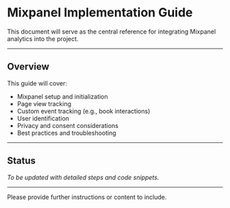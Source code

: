 # Mixpanel Implementation Guide

This document will serve as the central reference for integrating Mixpanel analytics into the project.

---

## Overview

This guide will cover:

- Mixpanel setup and initialization
- Page view tracking
- Custom event tracking (e.g., book interactions)
- User identification
- Privacy and consent considerations
- Best practices and troubleshooting

---

## Status

*To be updated with detailed steps and code snippets.*

---

Please provide further instructions or content to include.